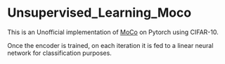 # Unsupervised_Learning_Moco

This is an Unofficial implementation of [MoCo](https://arxiv.org/abs/1911.05722) on Pytorch using CIFAR-10.  

Once the encoder is trained, on each iteration it is fed to a linear neural network for classification purposes. 
